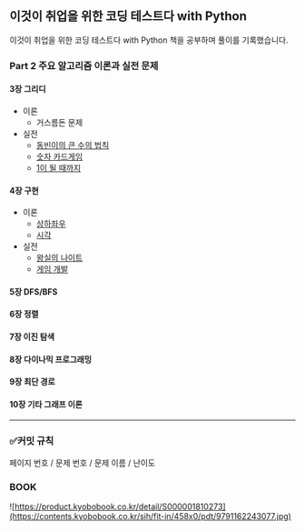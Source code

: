 ## 이것이 취업을 위한 코딩 테스트다 with Python

이것이 취업을 위한 코딩 테스트다 with Python 책을 공부하며 풀이를 기록했습니다.

### Part 2 주요 알고리즘 이론과 실전 문제
#### 3장 그리디
- 이론
  - 거스름돈 문제
- 실전
  - [동빈이의 큰 수의 법칙](https://github.com/ehgmlKim/thisiscodingtest/tree/main/CH03/2%20%ED%81%B0%20%EC%88%98%EC%9D%98%20%EB%B2%95%EC%B9%99)
  - [숫자 카드게임](https://github.com/ehgmlKim/thisiscodingtest/tree/main/CH03/3%20%EC%88%AB%EC%9E%90%20%EC%B9%B4%EB%93%9C%20%EA%B2%8C%EC%9E%84)
  - [1이 될 때까지](https://github.com/ehgmlKim/thisiscodingtest/tree/main/CH03/4%201%EC%9D%B4%20%EB%90%A0%20%EB%95%8C%EA%B9%8C%EC%A7%80)
#### 4장 구현
- 이론
  - [상하좌우](https://github.com/ehgmlKim/thisiscodingtest/tree/main/CH04/4-1%20%EC%83%81%ED%95%98%EC%A2%8C%EC%9A%B0)
  - [시각]()
- 실전
  - [왕실의 나이트](https://github.com/ehgmlKim/thisiscodingtest/tree/main/CH04/2%20%EC%99%95%EC%8B%A4%EC%9D%98%20%EB%82%98%EC%9D%B4%ED%8A%B8)
  - [게임 개발]()
#### 5장 DFS/BFS
#### 6장 정렬
#### 7장 이진 탐색
#### 8장 다이나믹 프로그래밍
#### 9장 최단 경로
#### 10장 기타 그래프 이론

---
### ✅커밋 규칙
페이지 번호 / 문제 번호 / 문제 이름 / 난이도

### BOOK
![https://product.kyobobook.co.kr/detail/S000001810273](https://contents.kyobobook.co.kr/sih/fit-in/458x0/pdt/9791162243077.jpg)

